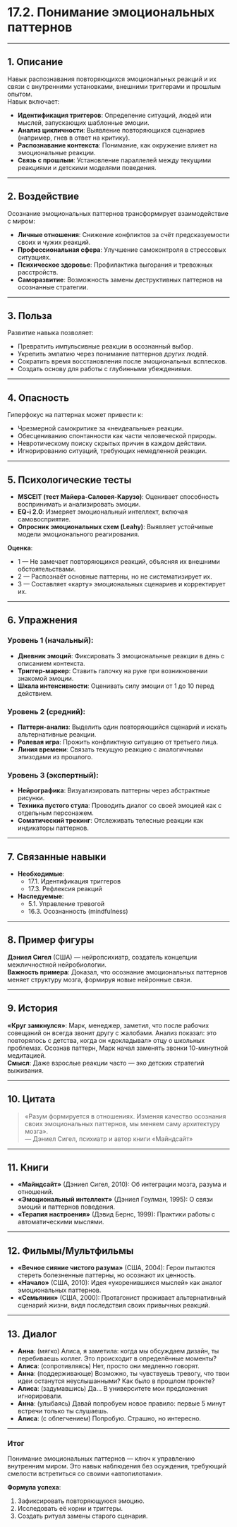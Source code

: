 # 17.2. Понимание эмоциональных паттернов

---

## 1. Описание  
Навык распознавания повторяющихся эмоциональных реакций и их связи с внутренними установками, внешними триггерами и прошлым опытом.  
Навык включает:  
- **Идентификация триггеров**: Определение ситуаций, людей или мыслей, запускающих шаблонные эмоции.  
- **Анализ цикличности**: Выявление повторяющихся сценариев (например, гнев в ответ на критику).  
- **Распознавание контекста**: Понимание, как окружение влияет на эмоциональные реакции.  
- **Связь с прошлым**: Установление параллелей между текущими реакциями и детскими моделями поведения.  

---

## 2. Воздействие  
Осознание эмоциональных паттернов трансформирует взаимодействие с миром:  
- **Личные отношения**: Снижение конфликтов за счёт предсказуемости своих и чужих реакций.  
- **Профессиональная сфера**: Улучшение самоконтроля в стрессовых ситуациях.  
- **Психическое здоровье**: Профилактика выгорания и тревожных расстройств.  
- **Саморазвитие**: Возможность замены деструктивных паттернов на осознанные стратегии.  

---

## 3. Польза  
Развитие навыка позволяет:  
- Превратить импульсивные реакции в осознанный выбор.  
- Укрепить эмпатию через понимание паттернов других людей.  
- Сократить время восстановления после эмоциональных всплесков.  
- Создать основу для работы с глубинными убеждениями.  

---

## 4. Опасность  
Гиперфокус на паттернах может привести к:  
- Чрезмерной самокритике за «неидеальные» реакции.  
- Обесцениванию спонтанности как части человеческой природы.  
- Невротическому поиску скрытых причин в каждом действии.  
- Игнорированию ситуаций, требующих немедленной реакции.  

---

## 5. Психологические тесты  
- **MSCEIT (тест Майера-Саловея-Карузо)**: Оценивает способность воспринимать и анализировать эмоции.  
- **EQ-i 2.0**: Измеряет эмоциональный интеллект, включая самовосприятие.  
- **Опросник эмоциональных схем (Leahy)**: Выявляет устойчивые модели эмоционального реагирования.  

**Оценка**:  
- 1 — Не замечает повторяющихся реакций, объясняя их внешними обстоятельствами.  
- 2 — Распознаёт основные паттерны, но не систематизирует их.  
- 3 — Составляет «карту» эмоциональных сценариев и корректирует их.  

---

## 6. Упражнения  

### Уровень 1 (начальный):  
- **Дневник эмоций**: Фиксировать 3 эмоциональные реакции в день с описанием контекста.  
- **Триггер-маркер**: Ставить галочку на руке при возникновении знакомой эмоции.  
- **Шкала интенсивности**: Оценивать силу эмоции от 1 до 10 перед действием.  

### Уровень 2 (средний):  
- **Паттерн-анализ**: Выделить один повторяющийся сценарий и искать альтернативные реакции.  
- **Ролевая игра**: Прожить конфликтную ситуацию от третьего лица.  
- **Линия времени**: Связать текущую реакцию с аналогичными эпизодами из прошлого.  

### Уровень 3 (экспертный):  
- **Нейрографика**: Визуализировать паттерны через абстрактные рисунки.  
- **Техника пустого стула**: Проводить диалог со своей эмоцией как с отдельным персонажем.  
- **Соматический трекинг**: Отслеживать телесные реакции как индикаторы паттернов.  

---

## 7. Связанные навыки  
- **Необходимые**:  
  - 17.1. Идентификация триггеров  
  - 17.3. Рефлексия реакций  
- **Наследуемые**:  
  - 5.1. Управление тревогой  
  - 16.3. Осознанность (mindfulness)  

---

## 8. Пример фигуры  
**Дэниел Сигел** (США) — нейропсихиатр, создатель концепции межличностной нейробиологии.  
**Важность примера**: Доказал, что осознание эмоциональных паттернов меняет структуру мозга, формируя новые нейронные связи.  

---

## 9. История  
**«Круг замкнулся»**: Марк, менеджер, заметил, что после рабочих совещаний он всегда звонит другу с жалобами. Анализ показал: это повторялось с детства, когда он «докладывал» отцу о школьных проблемах. Осознав паттерн, Марк начал заменять звонки 10-минутной медитацией.  
**Смысл**: Даже взрослые реакции часто — эхо детских стратегий выживания.  

---

## 10. Цитата  
> «Разум формируется в отношениях. Изменяя качество осознания своих эмоциональных паттернов, мы меняем саму архитектуру мозга».  
> — Дэниел Сигел, психиатр и автор книги «Майндсайт»  

---

## 11. Книги  
- **«Майндсайт»** (Дэниел Сигел, 2010): Об интеграции мозга, разума и отношений.  
- **«Эмоциональный интеллект»** (Дэниел Гоулман, 1995): О связи эмоций и паттернов поведения.  
- **«Терапия настроения»** (Дэвид Бернс, 1999): Практики работы с автоматическими мыслями.  

---

## 12. Фильмы/Мультфильмы  
- **«Вечное сияние чистого разума»** (США, 2004): Герои пытаются стереть болезненные паттерны, но осознают их ценность.  
- **«Начало»** (США, 2010): Идея «укоренившихся мыслей» как аналог эмоциональных паттернов.  
- **«Семьянин»** (США, 2000): Протагонист проживает альтернативный сценарий жизни, видя последствия своих привычных реакций.  

---

## 13. Диалог  
- **Анна**: (мягко) Алиса, я заметила: когда мы обсуждаем дизайн, ты перебиваешь коллег. Это происходит в определённые моменты?  
- **Алиса**: (сопротивляясь) Нет, просто они медленно говорят.  
- **Анна**: (поддерживающе) Возможно, ты чувствуешь тревогу, что твои идеи останутся неуслышанными? Как было в прошлом проекте?  
- **Алиса**: (задумавшись) Да… В университете мои предложения игнорировали.  
- **Анна**: (улыбаясь) Давай попробуем новое правило: первые 5 минут встречи только ты слушаешь.  
- **Алиса**: (с облегчением) Попробую. Страшно, но интересно.  

---

### **Итог**  
Понимание эмоциональных паттернов — ключ к управлению внутренним миром. Это навык наблюдения без осуждения, требующий смелости встретиться со своими «автопилотами».  

**Формула успеха**:  
1. Зафиксировать повторяющуюся эмоцию.  
2. Исследовать её корни и триггеры.  
3. Создать ритуал замены старого сценария.
